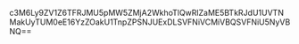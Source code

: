 c3M6Ly9ZV1Z6TFRJMU5pMW5ZMjA2WkhoTlQwRlZaME5BTkRJdU1UVTNMakUyTUM0eE16YzZOakU1TnpZPSNJUExDLSVFNiVCMiVBQSVFNiU5NyVBNQ==
